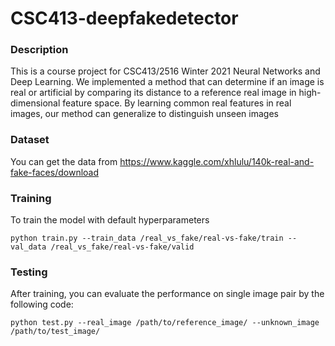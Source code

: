 # CSC413-deepfakedetector

### Description
This is a course project for CSC413/2516 Winter 2021 Neural Networks and Deep Learning.
We implemented a method that can determine if an image is real or artificial by comparing its distance to a reference real image in high-dimensional feature space. By learning common real features in real images, our method can generalize to distinguish unseen images

### Dataset
You can get the data from https://www.kaggle.com/xhlulu/140k-real-and-fake-faces/download

### Training
To train the model with default hyperparameters
```
python train.py --train_data /real_vs_fake/real-vs-fake/train --val_data /real_vs_fake/real-vs-fake/valid
```

### Testing
After training, you can evaluate the performance on single image pair by the following code:
```
python test.py --real_image /path/to/reference_image/ --unknown_image /path/to/test_image/
```
